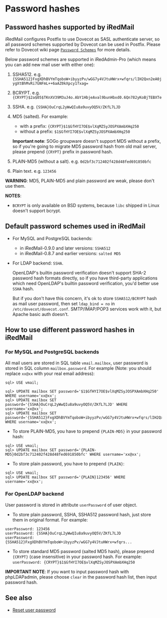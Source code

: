 # Password hashes

## Password hashes supported by iRedMail

iRedMail configures Postfix to use Dovecot as SASL authenticate server, so all
password schemes supported by Dovecot can be used in Postfix. Please refer to
Dovecot wiki page
[`Password Schemes`](http://wiki2.dovecot.org/Authentication/PasswordSchemes)
for more details.

Below password schemes are supported in iRedAdmin-Pro (which means you can add new mail user with either one):

1. SSHA512. e.g. `{SSHA512}FxgXDhBVYmTqoboW+ibyyzPv/wGG7y4VJtuHWrx+wfqrs/lIH2Qxn2eA0jygXtBhMvRi7GNFmL++6aAZ0kXpcy1fxag=`
1. BCRYPT. e.g. `{CRYPT}$2a$05$TKnXV39M3uJ4o.AbY1HbjeAval9bunHbxd0.6Qn782yKoBjTEBXTe`
1. SSHA. e.g. `{SSHA}OuCrqL2yWwQIu8a9uvyOQ5V/ZKfL7LJD`
1. MD5 (salted). For example:

    * with a prefix: `{CRYPT}$1$GfHYI7OE$vlXqMZSyJOSPXAmbXHq250`
    * without a prefix: `$1$GfHYI7OE$vlXqMZSyJOSPXAmbXHq250`

    __Important note__: SOGo groupware doesn't support MD5 without a prefix, so
    if you're going to migrate MD5 password hash from old mail server, please
    prepend `{CRYPT}` prefix in password hash.

1. PLAIN-MD5 (without a salt). e.g. `0d2bf3c712402f428d48fed691850bfc`
1. Plain text. e.g. `123456`

__WARNING__: MD5, PLAIN-MD5 and plain password are weak, please don't use them.

__NOTES__:

* `BCRYPT` is only available on BSD systems, because `libc` shipped in Linux
  doesn't support bcrypt.

## Default password schemes used in iRedMail

* For MySQL and PostgreSQL backends:

    * in iRedMail-0.9.0 and later versions: `SSHA512`
    * in iRedMail-0.8.7 and earlier versions: `salted MD5`

* For LDAP backend: `SSHA`.

    OpenLDAP's builtin password verification doesn't support SHA-2 password
    hash formats directly, so if you have third-party applications which need
    OpenLDAP's builtin password verification, you'd better use `SSHA` hash.

    But if you don't have this concern, it's ok to store `SSHA512/BCRYPT`
    hash as mail user password, then set `ldap_bind = no` in
    `/etc/dovecot/dovecot.conf`. SMTP/IMAP/POP3 services work with it, but
    Apache basic auth doesn't.

## How to use different password hashes in iRedMail

### For MySQL and PostgreSQL backends

All mail users are stored in SQL table `vmail.mailbox`, user password is stored
in SQL column `mailbox.password`. For example (Note: you should replace `xx@xx`
with your real email address):

```
sql> USE vmail;

sql> UPDATE mailbox SET password='$1$GfHYI7OE$vlXqMZSyJOSPXAmbXHq250' WHERE username='xx@xx';
sql> UPDATE mailbox SET password='{SSHA}OuCrqL2yWwQIu8a9uvyOQ5V/ZKfL7LJD' WHERE username='xx@xx';
sql> UPDATE mailbox SET password='{SSHA512}FxgXDhBVYmTqoboW+ibyyzPv/wGG7y4VJtuHWrx+wfqrs/lIH2Qxn2eA0jygXtBhMvRi7GNFmL++6aAZ0kXpcy1fxag=' WHERE username='xx@xx';
```

* To store PLAIN-MD5, you have to prepend `{PLAIN-MD5}` in your password hash:

```
sql> USE vmail;
sql> UPDATE mailbox SET password='{PLAIN-MD5}0d2bf3c712402f428d48fed691850bfc' WHERE username='xx@xx';
```

* To store plain password, you have to prepend `{PLAIN}`:

```
sql> USE vmail;
sql> UPDATE mailbox SET password='{PLAIN}123456' WHERE username='xx@xx';
```

### For OpenLDAP backend

User password is stored in attribute `userPassword` of user object.

* To store plain password, SSHA, SSHA512 password hash, just store them in
original format. For example:

```
userPassword: 123456
userPassword: {SSHA}OuCrqL2yWwQIu8a9uvyOQ5V/ZKfL7LJD
userPassword: {SSHA512}FxgXDhBVYmTqoboW+ibyyzPv/wGG7y4VJtuHWrx+wfqrs...
```

* To store standard MD5 password (salted MD5 hash), please prepend `{CRYPT}`
(case insensitive) in your password hash. For example:
```userPassword: {CRYPT}$1$GfHYI7OE$vlXqMZSyJOSPXAmbXHq250```

__IMPORTANT NOTE__: If you want to input password hash with phpLDAPadmin,
please choose `clear` in the password hash list, then input password hash.

## See also

* [Reset user password](./reset.user.password.html)
